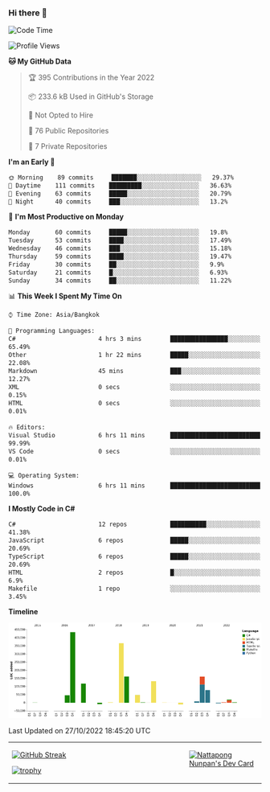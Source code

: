 ### Hi there 👋

<!--START_SECTION:waka-->
![Code Time](http://img.shields.io/badge/Code%20Time-324%20hrs%2037%20mins-blue)

![Profile Views](http://img.shields.io/badge/Profile%20Views-0-blue)

**🐱 My GitHub Data** 

> 🏆 395 Contributions in the Year 2022
 > 
> 📦 233.6 kB Used in GitHub's Storage 
 > 
> 🚫 Not Opted to Hire
 > 
> 📜 76 Public Repositories 
 > 
> 🔑 7 Private Repositories  
 > 
**I'm an Early 🐤** 

```text
🌞 Morning    89 commits     ███████░░░░░░░░░░░░░░░░░░   29.37% 
🌆 Daytime    111 commits    █████████░░░░░░░░░░░░░░░░   36.63% 
🌃 Evening    63 commits     █████░░░░░░░░░░░░░░░░░░░░   20.79% 
🌙 Night      40 commits     ███░░░░░░░░░░░░░░░░░░░░░░   13.2%

```
📅 **I'm Most Productive on Monday** 

```text
Monday       60 commits     █████░░░░░░░░░░░░░░░░░░░░   19.8% 
Tuesday      53 commits     ████░░░░░░░░░░░░░░░░░░░░░   17.49% 
Wednesday    46 commits     ███░░░░░░░░░░░░░░░░░░░░░░   15.18% 
Thursday     59 commits     ████░░░░░░░░░░░░░░░░░░░░░   19.47% 
Friday       30 commits     ██░░░░░░░░░░░░░░░░░░░░░░░   9.9% 
Saturday     21 commits     █░░░░░░░░░░░░░░░░░░░░░░░░   6.93% 
Sunday       34 commits     ██░░░░░░░░░░░░░░░░░░░░░░░   11.22%

```


📊 **This Week I Spent My Time On** 

```text
⌚︎ Time Zone: Asia/Bangkok

💬 Programming Languages: 
C#                       4 hrs 3 mins        ████████████████░░░░░░░░░   65.49% 
Other                    1 hr 22 mins        █████░░░░░░░░░░░░░░░░░░░░   22.08% 
Markdown                 45 mins             ███░░░░░░░░░░░░░░░░░░░░░░   12.27% 
XML                      0 secs              ░░░░░░░░░░░░░░░░░░░░░░░░░   0.15% 
HTML                     0 secs              ░░░░░░░░░░░░░░░░░░░░░░░░░   0.01%

🔥 Editors: 
Visual Studio            6 hrs 11 mins       █████████████████████████   99.99% 
VS Code                  0 secs              ░░░░░░░░░░░░░░░░░░░░░░░░░   0.01%

💻 Operating System: 
Windows                  6 hrs 11 mins       █████████████████████████   100.0%

```

**I Mostly Code in C#** 

```text
C#                       12 repos            ██████████░░░░░░░░░░░░░░░   41.38% 
JavaScript               6 repos             █████░░░░░░░░░░░░░░░░░░░░   20.69% 
TypeScript               6 repos             █████░░░░░░░░░░░░░░░░░░░░   20.69% 
HTML                     2 repos             █░░░░░░░░░░░░░░░░░░░░░░░░   6.9% 
Makefile                 1 repo              ░░░░░░░░░░░░░░░░░░░░░░░░░   3.45%

```


**Timeline**

![Chart not found](https://raw.githubusercontent.com/aixasz/aixasz/main/charts/bar_graph.png) 


 Last Updated on 27/10/2022 18:45:20 UTC
<!--END_SECTION:waka-->

<table>
<tr>
<td width="70%" valign="top">
 
 [![GitHub Streak](http://github-readme-streak-stats.herokuapp.com?user=aixasz&theme=github-dark&hide_border=true&date_format=%5BY%20%5DM%20j)](https://git.io/streak-stats)

 [![trophy](https://github-profile-trophy.vercel.app/?username=aixasz&theme=onedark)](https://github.com/ryo-ma/github-profile-trophy)
 </td>
<td width="30%" valign="top">
 
<a href="https://app.daily.dev/aixasz"><img src="https://api.daily.dev/devcards/403207936e6547c9a85ea449e9f3abe8.png?r=re8" alt="Nattapong Nunpan's Dev Card"/></a>

 </td>
</tr>
</table>
 
